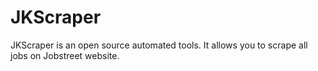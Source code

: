 # JKScraper
JKScraper is an open source automated tools. It allows you to scrape all jobs on Jobstreet website.
